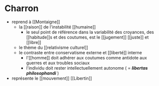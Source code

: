 # Charron

- reprend à [[Montaigne]]
  - la [[raison]] de l'instabilité [[humaine]]
    - le seul point de référence dans la variabilité des croyances, des [[habitude]]s et des coutumes, est le [[jugement]] [[juste]] et [[libre]]
  - le thème du [[relativisme culturel]]
  - le contraste entre conservatisme externe et [[liberté]] interne
    - l'[[homme]] doit adhérer aux coutumes comme antidote aux guerres et aux troubles sociaux
    - l'individu doit rester intellectuellement autonome ( = ***libertas philosophandi*** )
- représente le [[mouvement]] [[Libertin]]